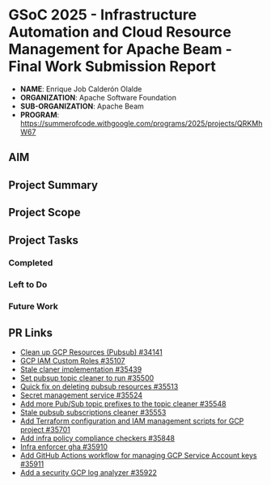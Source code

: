 # GSoC 2025 -  Infrastructure Automation and Cloud Resource Management for Apache Beam - Final Work Submission Report

- **NAME**: Enrique Job Calderón Olalde
- **ORGANIZATION**: Apache Software Foundation
- **SUB-ORGANIZATION**: Apache Beam
- **PROGRAM**: https://summerofcode.withgoogle.com/programs/2025/projects/QRKMhW67

## AIM

## Project Summary

## Project Scope

## Project Tasks

### Completed

### Left to Do

### Future Work

## PR Links

- [ Clean up GCP Resources (Pubsub) #34141 ](https://github.com/apache/beam/pull/34141)
- [ GCP IAM Custom Roles #35107 ](https://github.com/apache/beam/pull/35107)
- [ Stale claner implementation #35439 ](https://github.com/apache/beam/pull/35439)
- [ Set pubsup topic cleaner to run #35500 ](https://github.com/apache/beam/pull/35500)
- [ Quick fix on deleting pubsub resources #35513 ](https://github.com/apache/beam/pull/35513)
- [ Secret management service #35524 ](https://github.com/apache/beam/pull/35524)
- [ Add more Pub/Sub topic prefixes to the topic cleaner #35548 ](https://github.com/apache/beam/pull/35548)
- [ Stale pubsub subscriptions cleaner #35553 ](https://github.com/apache/beam/pull/35553)
- [ Add Terraform configuration and IAM management scripts for GCP project #35701 ](https://github.com/apache/beam/pull/35701)
- [ Add infra policy compliance checkers #35848 ](https://github.com/apache/beam/pull/35848)
- [ Infra enforcer gha #35910 ](https://github.com/apache/beam/pull/35910)
- [ Add GitHub Actions workflow for managing GCP Service Account keys #35911 ](https://github.com/apache/beam/pull/35911)
- [ Add a security GCP log analyzer #35922 ](https://github.com/apache/beam/pull/35922)

